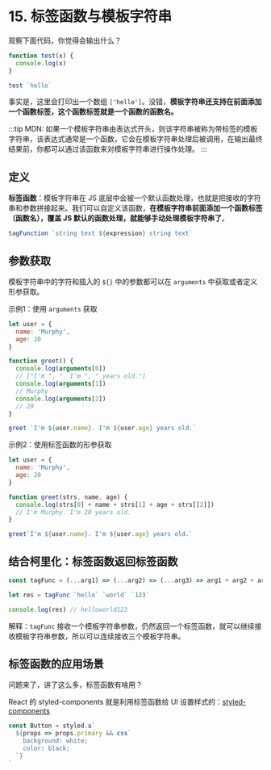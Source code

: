 # 15. 标签函数与模板字符串

观察下面代码，你觉得会输出什么？

```js
function test(x) {
  console.log(x)
}

test `hello`
```

事实是，这里会打印出一个数组 `['hello']`。没错，**模板字符串还支持在前面添加一个函数标签，这个函数标签就是一个函数的函数名。**

:::tip
MDN: 如果一个模板字符串由表达式开头，则该字符串被称为带标签的模板字符串，该表达式通常是一个函数，它会在模板字符串处理后被调用，在输出最终结果前，你都可以通过该函数来对模板字符串进行操作处理。
:::

## 定义

**标签函数**：模板字符串在 JS 底层中会被一个默认函数处理，也就是把接收的字符串和参数拼接起来。我们可以自定义该函数，**在模板字符串前面添加一个函数标签（函数名），覆盖 JS 默认的函数处理，就能够手动处理模板字符串了**。
```js
tagFunction `string text ${expression} string text`
```

## 参数获取

模板字符串中的字符和插入的 `${}` 中的参数都可以在 `arguments` 中获取或者定义形参获取。

示例1：使用 `arguments` 获取

```js
let user = {
  name: 'Murphy',
  age: 20
}

function greet() {
  console.log(arguments[0])
  // ["I'm ", ". I'm ", " years old."]
  console.log(arguments[1])
  // Murphy
  console.log(arguments[2])
  // 20
}

greet `I'm ${user.name}. I'm ${user.age} years old.`
```

示例2：使用标签函数的形参获取
```js
let user = {
  name: 'Murphy',
  age: 20
}

function greet(strs, name, age) {
  console.log(strs[0] + name + strs[1] + age + strs[[2]])
  // I'm Murphy. I'm 20 years old.
}

greet`I'm ${user.name}. I'm ${user.age} years old.`
```

## 结合柯里化：标签函数返回标签函数

```js
const tagFunc = (...arg1) => (...arg2) => (...arg3) => arg1 + arg2 + arg3

let res = tagFunc `hello` `world` `123`

console.log(res) // helloworld123
```

解释：`tagFunc` 接收一个模板字符串参数，仍然返回一个标签函数，就可以继续接收模板字符串参数，所以可以连续接收三个模板字符串。

## 标签函数的应用场景

问题来了，讲了这么多，标签函数有啥用？

React 的 styled-components 就是利用标签函数给 UI 设置样式的：[styled-components](https://styled-components.com/)
```js
const Button = styled.a`
  ${props => props.primary && css`
    background: white;
    color: black;
  `}
`
```
